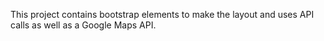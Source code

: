 This project contains bootstrap elements to make the layout and uses API calls as well as a Google Maps API.
